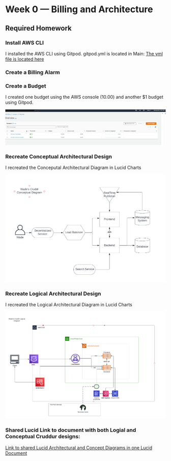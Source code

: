 # Week 0 — Billing and Architecture

## Required Homework

### Install AWS CLI

I installed the AWS CLI using Gitpod. gitpod.yml is located in Main: [The yml file is located here](../.gitpod.yml)

### Create a Billing Alarm



### Create a Budget

I created one budget using the AWS console (10.00) and another $1 budget using Gitpod.

![Image of the Budget Alarm I created](assets/budget-alarm.PNG)

### Recreate Conceptual Architectural Design

I recreated the Conceputal Architectural Diagram in Lucid Charts

![Image of Conceptual Architectural Diagram](assets/Conceptual-Diagram.PNG)

### Recreate Logical Architectural Design

I recreated the Logical Architectural Diagram in Lucid Charts

![Image of Logical Architectural Diagram](assets/Logical-Arch-Design.PNG)

### Shared Lucid Link to document with both Logial and Conceptual Cruddur designs:

<a href="https://lucid.app/lucidchart/efe7fdc0-01b8-447e-93ba-d717e45fe719/edit?viewport_loc=-3692%2C-442%2C3328%2C1548%2C0_0&invitationId=inv_30790980-f079-4b21-9a08-10a9e5355285" target="_blank">Link to shared Lucid Architectural and Concept Diagrams in one Lucid Document</a>
